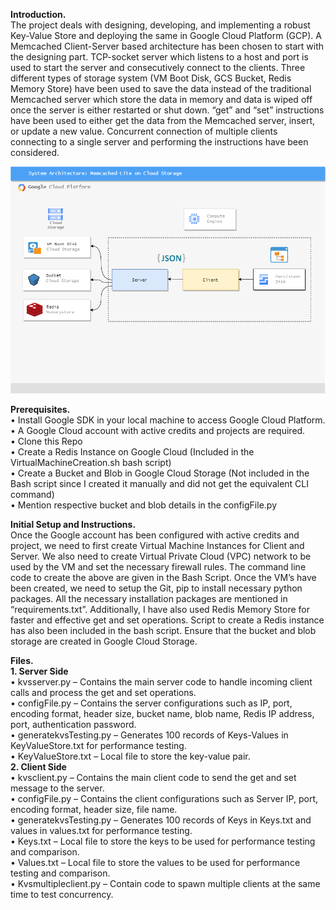 **Introduction.**  
The project deals with designing, developing, and implementing a robust Key-Value Store and deploying the same in Google Cloud Platform (GCP). A Memcached Client-Server based architecture has been chosen to start with the designing part. TCP-socket server which listens to a host and port is used to start the server and consecutively connect to the clients. Three different types of storage system (VM Boot Disk, GCS Bucket, Redis Memory Store) have been used to save the data instead of the traditional Memcached server which store the data in memory and data is wiped off once the server is either restarted or shut down. “get” and “set” instructions have been used to either get the data from the Memcached server, insert, or update a new value. Concurrent connection of multiple clients connecting to a single server and performing the instructions have been considered.

![System Architecture - Memcached Lite](./GCP-Memcached.png)

**Prerequisites.**  
•	Install Google SDK in your local machine to access Google Cloud Platform.  
•	A Google Cloud account with active credits and projects are required.  
•	Clone this Repo  
•	Create a Redis Instance on Google Cloud (Included in the VirtualMachineCreation.sh bash script)  
•	Create a Bucket and Blob in Google Cloud Storage (Not included in the Bash script since I created it manually and did not get the equivalent CLI command)  
•	Mention respective bucket and blob details in the configFile.py  

**Initial Setup and Instructions.**  
Once the Google account has been configured with active credits and project, we need to first create Virtual Machine Instances for Client and Server. We also need to create Virtual Private Cloud (VPC) network to be used by the VM and set the necessary firewall rules. The command line code to create the above are given in the Bash Script. Once the VM’s have been created, we need to setup the Git, pip to install necessary python packages. All the necessary installation packages are mentioned in “requirements.txt”. Additionally, I have also used Redis Memory Store for faster and effective get and set operations. Script to create a Redis instance has also been included in the bash script. Ensure that the bucket and blob storage are created in Google Cloud Storage.  

**Files.**  
**1.	Server Side**  
•	kvsserver.py – Contains the main server code to handle incoming client calls and process the get and set operations.  
•	configFile.py – Contains the server configurations such as IP, port, encoding format, header size, bucket name, blob name, Redis IP address, port, authentication password.  
•	generatekvsTesting.py – Generates 100 records of Keys-Values in KeyValueStore.txt for performance testing.  
•	KeyValueStore.txt – Local file to store the key-value pair.  
**2.	Client Side**  
•	kvsclient.py – Contains the main client code to send the get and set message to the server.  
•	configFile.py – Contains the client configurations such as Server IP, port, encoding format, header size, file name.  
•	generatekvsTesting.py – Generates 100 records of Keys in Keys.txt and values in values.txt for performance testing.  
•	Keys.txt – Local file to store the keys to be used for performance testing and comparison.  
•	Values.txt – Local file to store the values to be used for performance testing and comparison.  
•	Kvsmultipleclient.py – Contain code to spawn multiple clients at the same time to test concurrency.  


